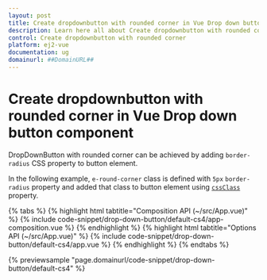 ```yaml
---
layout: post
title: Create dropdownbutton with rounded corner in Vue Drop down button component | Syncfusion
description: Learn here all about Create dropdownbutton with rounded corner in Syncfusion Vue Drop down button component of Syncfusion Essential JS 2 and more.
control: Create dropdownbutton with rounded corner 
platform: ej2-vue
documentation: ug
domainurl: ##DomainURL##
---
```


# Create dropdownbutton with rounded corner in Vue Drop down button component

DropDownButton with rounded corner can be achieved by adding `border-radius` CSS property to button element.

In the following example, `e-round-corner` class is defined with `5px` `border-radius` property and added that class to button element using [`cssClass`](https://ej2.syncfusion.com/vue/documentation/api/drop-down-button/#cssclass) property.

{% tabs %}
{% highlight html tabtitle="Composition API (~/src/App.vue)" %}
{% include code-snippet/drop-down-button/default-cs4/app-composition.vue %}
{% endhighlight %}
{% highlight html tabtitle="Options API (~/src/App.vue)" %}
{% include code-snippet/drop-down-button/default-cs4/app.vue %}
{% endhighlight %}
{% endtabs %}
        
{% previewsample "page.domainurl/code-snippet/drop-down-button/default-cs4" %}